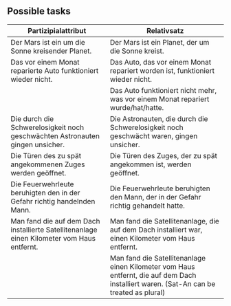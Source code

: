   

## Possible tasks

| Partizipialattribut                                                 | Relativsatz                                              |
|-----------------------------------------------------------------|--------------------------------------------------------|
| Der Mars ist ein um die Sonne kreisender Planet.   | Der Mars ist ein Planet, der um die Sonne kreist.        |
| Das vor einem Monat reparierte Auto funktioniert wieder nicht.  | Das Auto, das vor einem Monat repariert worden ist, funktioniert wieder nicht.  |
||Das Auto funktioniert nicht mehr, was vor einem Monat repariert wurde/hat/hatte.   |
| Die durch die Schwerelosigkeit noch geschwächten Astronauten gingen unsicher.  | Die Astronauten, die durch die Schwerelosigkeit noch geschwächt waren, gingen unsicher.  |
| Die Türen des zu spät angekommenen Zuges werden geöffnet.      | Die Türen des Zuges, der zu spät angekommen ist, werden geöffnet.  |
| Die Feuerwehrleute beruhigten den in der Gefahr richtig handelnden Mann.  | Die Feuerwehrleute beruhigten den Mann, der in der Gefahr richtig gehandelt hatte.  |
| Man fand die auf dem Dach installierte Satellitenanlage einen Kilometer vom Haus entfernt.  | Man fand die Satellitenanlage, die auf dem Dach installiert war, einen Kilometer vom Haus entfernt.  |
||Man fand die Satellitenanlage einen Kilometer vom Haus entfernt, die auf dem Dach installiert waren. (Sat-An can be treated as plural)|





